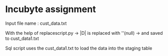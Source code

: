 # Incubyte assignment

Input file name : cust_data.txt

With the help of replacescript.py -> |D| is replaced with ''(null) -> and saved to cust_data1.txt

Sql script uses the cust_data1.txt to load the data into the staging table

